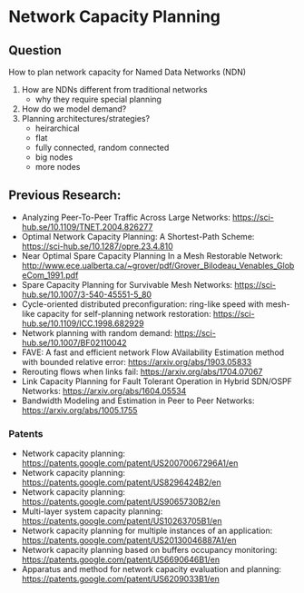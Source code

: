 # Network Capacity Planning

## Question

How to plan network capacity for Named Data Networks (NDN)

1. How are NDNs different from traditional networks
   - why they require special planning
2. How do we model demand?
3. Planning architectures/strategies?
   - heirarchical
   - flat
   - fully connected, random connected
   - big nodes
   - more nodes

## Previous Research:

- Analyzing Peer-To-Peer Traffic Across Large Networks: https://sci-hub.se/10.1109/TNET.2004.826277
- Optimal Network Capacity Planning: A Shortest-Path Scheme: https://sci-hub.se/10.1287/opre.23.4.810
- Near Optimal Spare Capacity Planning In a Mesh Restorable Network: http://www.ece.ualberta.ca/~grover/pdf/Grover_Bilodeau_Venables_GlobeCom_1991.pdf
- Spare Capacity Planning for Survivable Mesh Networks: https://sci-hub.se/10.1007/3-540-45551-5_80
- Cycle-oriented distributed preconfiguration: ring-like speed with mesh-like capacity for self-planning network restoration: https://sci-hub.se/10.1109/ICC.1998.682929
- Network planning with random demand: https://sci-hub.se/10.1007/BF02110042
- FAVE: A fast and efficient network Flow AVailability Estimation method with bounded relative error: https://arxiv.org/abs/1903.05833
- Rerouting flows when links fail: https://arxiv.org/abs/1704.07067
- Link Capacity Planning for Fault Tolerant Operation in Hybrid SDN/OSPF Networks: https://arxiv.org/abs/1604.05534
- Bandwidth Modeling and Estimation in Peer to Peer Networks: https://arxiv.org/abs/1005.1755

### Patents

- Network capacity planning: https://patents.google.com/patent/US20070067296A1/en
- Network capacity planning: https://patents.google.com/patent/US8296424B2/en
- Network capacity planning: https://patents.google.com/patent/US9065730B2/en
- Multi-layer system capacity planning: https://patents.google.com/patent/US10263705B1/en
- Network capacity planning for multiple instances of an application: https://patents.google.com/patent/US20130046887A1/en
- Network capacity planning based on buffers occupancy monitoring: https://patents.google.com/patent/US6690646B1/en
- Apparatus and method for network capacity evaluation and planning: https://patents.google.com/patent/US6209033B1/en

